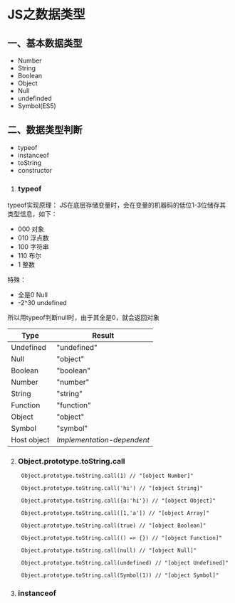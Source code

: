 # JS之数据类型

## 一、基本数据类型
  - Number
  - String
  - Boolean
  - Object
  - Null
  - undefinded
  - Symbol(ES5)

## 二、数据类型判断
- typeof
- instanceof
- toString
- constructor

1. ### typeof

typeof实现原理：
JS在底层存储变量时，会在变量的机器码的低位1-3位储存其类型信息，如下：
- 000 对象
- 010 浮点数
- 100 字符串
- 110 布尔
- 1 整数

特殊：
- 全是0 Null
- -2^30 undefined

所以用typeof判断null时，由于其全是0，就会返回对象

Type | Result
--- | --
Undefined | "undefined"
Null | "object"
Boolean | "boolean"
Number | "number"
String | "string"
Function | "function"
Object | "object"
Symbol | "symbol"
Host object | *Implementation-dependent*

2. ### Object.prototype.toString.call

   
        Object.prototype.toString.call(1) // "[object Number]"

        Object.prototype.toString.call('hi') // "[object String]"

        Object.prototype.toString.call({a:'hi'}) // "[object Object]"

        Object.prototype.toString.call([1,'a']) // "[object Array]"

        Object.prototype.toString.call(true) // "[object Boolean]"

        Object.prototype.toString.call(() => {}) // "[object Function]"

        Object.prototype.toString.call(null) // "[object Null]"

        Object.prototype.toString.call(undefined) // "[object Undefined]"

        Object.prototype.toString.call(Symbol(1)) // "[object Symbol]"

3. ### instanceof

